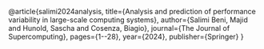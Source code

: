 @article{salimi2024analysis,
  title={Analysis and prediction of performance variability in large-scale computing systems},
  author={Salimi Beni, Majid and Hunold, Sascha and Cosenza, Biagio},
  journal={The Journal of Supercomputing},
  pages={1--28},
  year={2024},
  publisher={Springer}
}
